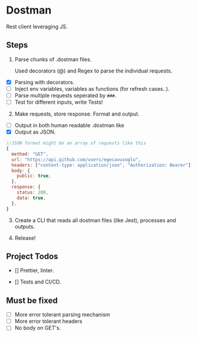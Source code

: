 # Dostman

Rest client leveraging JS.

## Steps

1. Parse chunks of .dostman files.

   Used decorators (@) and Regex to parse the individual requests.

- [x] Parsing with decorators.
- [ ] Inject env variables, variables as functions (for refresh cases..).
- [ ] Parse multiple requests seperated by `###`.
- [ ] Test for different inputs, write Tests!

2. Make requests, store response. Format and output.

- [ ] Output in both human readable .dostman like
- [x] Output as JSON.

```js
//JSON format might be an array of requests like this
{
  method: "GET",
  url: "https://api.github.com/users/egecavusoglu",
  headers: ["content-type: application/json", "Authorization: Bearer"],
  body: {
    public: true,
  },
  response: {
    status: 200,
    data: true,
  },
}
```

3. Create a CLI that reads all dostman files (like Jest), processes and outputs.

4. Release!

## Project Todos

- [] Prettier, linter.

- [] Tests and CI/CD.

## Must be fixed

- [ ] More error tolerant parsing mechanism
- [ ] More error tolerant headers
- [ ] No body on GET's.
